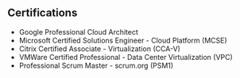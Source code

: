 
## Certifications

- Google Professional Cloud Architect
- Microsoft Certified Solutions Engineer - Cloud Platform (MCSE)
- Citrix Certified Associate - Virtualization (CCA-V)
- VMWare Certified Professional - Data Center Virtualization (VPC)
- Professional Scrum Master - scrum.org (PSM1)
